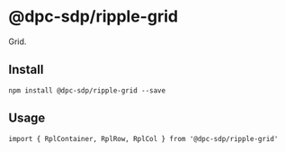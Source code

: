 # @dpc-sdp/ripple-grid

Grid.

## Install
`npm install @dpc-sdp/ripple-grid --save`

## Usage
```
import { RplContainer, RplRow, RplCol } from '@dpc-sdp/ripple-grid'
```
